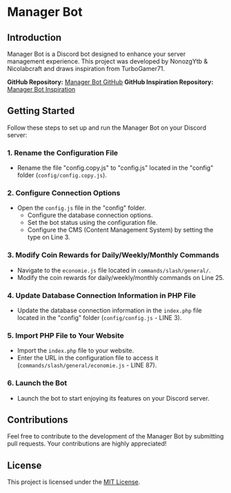 # Manager Bot

## Introduction

Manager Bot is a Discord bot designed to enhance your server management experience. This project was developed by NonozgYtb & Nicolabcraft and draws inspiration from TurboGamer71.

**GitHub Repository:** [Manager Bot GitHub](https://github.com/nicolabcraft/Her-Points)
**GitHub Inspiration Repository:** [Manager Bot Inspiration](https://github.com/TurboGamer71/Manager/)

## Getting Started

Follow these steps to set up and run the Manager Bot on your Discord server:

### 1. Rename the Configuration File

- Rename the file "config.copy.js" to "config.js" located in the "config" folder (`config/config.copy.js`).

### 2. Configure Connection Options

- Open the `config.js` file in the "config" folder.
  - Configure the database connection options.
  - Set the bot status using the configuration file.
  - Configure the CMS (Content Management System) by setting the type on Line 3.

### 3. Modify Coin Rewards for Daily/Weekly/Monthly Commands

- Navigate to the `economie.js` file located in `commands/slash/general/`.
- Modify the coin rewards for daily/weekly/monthly commands on Line 25.

### 4. Update Database Connection Information in PHP File

- Update the database connection information in the `index.php` file located in the "config" folder (`config/config.js` - LINE 3).

### 5. Import PHP File to Your Website

- Import the `index.php` file to your website.
- Enter the URL in the configuration file to access it (`commands/slash/general/economie.js` - LINE 87).

### 6. Launch the Bot

- Launch the bot to start enjoying its features on your Discord server.

## Contributions

Feel free to contribute to the development of the Manager Bot by submitting pull requests. Your contributions are highly appreciated!

## License

This project is licensed under the [MIT License](LICENSE).
